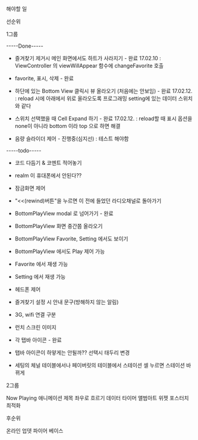 해야할 일

선순위

1그룹

-----Done-----

- 즐겨찾기 제거시 메인 화면에서도 하트가 사라지기 - 완료 17.02.10
: ViewController 의 viewWillAppear 함수에 changeFavorite 호출

- favorite, 표시, 삭제  - 완료

- 하단에 있는 Bottom View 클릭시 뷰 올라오기 (처음에는 안보임) - 완료 17.02.12.
: reload 시에 아래에서 위로 올라오도록 프로그래밍 setting에 있는 데이터 스위치와 같다

- 스위치 선택했을 때 Cell Expand 하기 - 완료 17.02.12.
: reload할 때 표시 옵션을 none이 아니라 bottom 이라 top 으로 하면 해결

- 음량 슬라이더 제어 - 진행중(심지선) : 테스트 해야함



-----todo-----

- 코드 다듬기 & 코멘트 적어놓기

- realm 이 휴대폰에서 안된다??

- 잠금화면 제어

- "<<(rewind)버튼"을 누르면 이 전에 들었던 라디오채널로 돌아가기



- BottomPlayView modal 로 넘어가기 - 완료
- BottomPlayView 화면 중간쯤 올라오기
- BottomPlayView Favorite, Setting 에서도 보이기 
- BottomPlayView 에서도 Play 제어 가능

- Favorite 에서 재생 가능 

- Setting 에서 재생 가능



- 헤드폰 제어

- 즐겨찾기 설정 시 안내 문구(방해하지 않는 알림)

- 3G, wifi 연결 구분

- 런치 스크린 이미지

- 각 탭바 아이콘 - 완료
- 탭바 아이콘이 하얗게는 안될까?? 선택시 태두리 변경 

- 세팅의 체널 테이블에서나 페이버릿의 테이블에서 스테이션 셀 누르면 스테이션 바뀌게



2그룹

Now Playing 애니메이션
제목 좌우로 흐르기 
데이터 타이머
앨범아트
위젯
포스터치
최적화



후순위

온라인 업뎃
파이어 베이스
